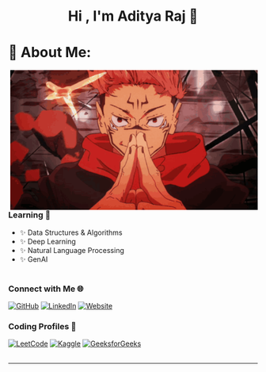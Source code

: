 
<h1 align="center"> Hi , I'm Aditya Raj 👋 </h1>

# 💫 About Me:
<img hight="100" width="500"  alt="GIF" align="right" src="https://github.com/aditya-raaj/aditya-raaj/blob/main/gif3.gif">

###  Learning 📑
- ✨ Data Structures & Algorithms
- ✨ Deep Learning
- ✨ Natural Language Processing
- ✨ GenAI
</br></br>

### Connect with Me 🌐  

[![GitHub](https://img.shields.io/badge/GitHub-%2312100E.svg?logo=github&logoColor=white)](https://github.com/aditya-raaj)   [![LinkedIn](https://img.shields.io/badge/LinkedIn-%230077B5.svg?logo=linkedin&logoColor=white)](https://linkedin.com/in/aditya-lin) [![Website](https://img.shields.io/badge/Website-%2300BFAE.svg?logo=google-chrome&logoColor=white)]([[https://yourwebsite.com](https://aditya-raaj.github.io/Portfolio/)](https://aditya-raaj.github.io/Portfolio/))



### Coding Profiles 🚀  

[![LeetCode](https://img.shields.io/badge/LeetCode-%23FFA116.svg?logo=leetcode&logoColor=black)](https://leetcode.com/itsaditya7)  [![Kaggle](https://img.shields.io/badge/Kaggle-%2320BEFF.svg?logo=kaggle&logoColor=white)](https://kaggle.com/adityaraaj7) [![GeeksforGeeks](https://img.shields.io/badge/GeeksforGeeks-%23107840.svg?logo=geeksforgeeks&logoColor=white)](https://auth.geeksforgeeks.org/user/itsadit07)  
</br>

---
